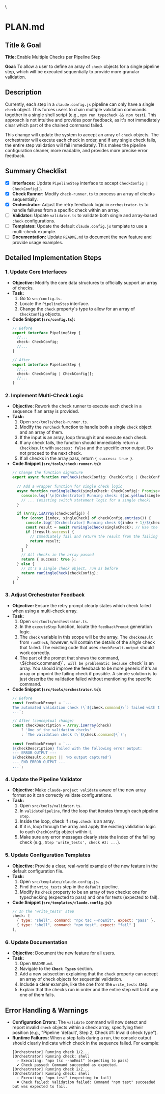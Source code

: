 \

# PLAN.md

## Title & Goal

**Title:** Enable Multiple Checks per Pipeline Step

**Goal:** To allow a user to define an array of `check` objects for a single pipeline step, which will be executed sequentially to provide more granular validation.

## Description

Currently, each step in a `claude.config.js` pipeline can only have a single `check` object. This forces users to chain multiple validation commands together in a single shell script (e.g., `npm run typecheck && npm test`). This approach is not intuitive and provides poor feedback, as it's not immediately clear which part of the chained command failed.

This change will update the system to accept an array of `check` objects. The orchestrator will execute each check in order, and if any single check fails, the entire step validation will fail immediately. This makes the pipeline configuration cleaner, more readable, and provides more precise error feedback.

## Summary Checklist

-   [x] **Interfaces:** Update `PipelineStep` interface to accept `CheckConfig | CheckConfig[]`.
-   [x] **Check Runner:** Modify `check-runner.ts` to process an array of checks sequentially.
-   [x] **Orchestrator:** Adjust the retry feedback logic in `orchestrator.ts` to handle failures from a specific check within an array.
-   [ ] **Validator:** Update `validator.ts` to validate both single and array-based `check` configurations.
-   [ ] **Templates:** Update the default `claude.config.js` template to use a multi-check example.
-   [ ] **Documentation:** Update `README.md` to document the new feature and provide usage examples.

## Detailed Implementation Steps

### 1. Update Core Interfaces

*   **Objective:** Modify the core data structures to officially support an array of checks.
*   **Task:**
    1.  Go to `src/config.ts`.
    2.  Locate the `PipelineStep` interface.
    3.  Change the `check` property's type to allow for an array of `CheckConfig` objects.
*   **Code Snippet (`src/config.ts`):**
    ```typescript
    // Before
    export interface PipelineStep {
      //...
      check: CheckConfig;
      //...
    }

    // After
    export interface PipelineStep {
      //...
      check: CheckConfig | CheckConfig[];
      //...
    }
    ```

### 2. Implement Multi-Check Logic

*   **Objective:** Rework the check runner to execute each check in a sequence if an array is provided.
*   **Task:**
    1.  Open `src/tools/check-runner.ts`.
    2.  Modify the `runCheck` function to handle both a single `check` object and an array of them.
    3.  If the input is an array, loop through it and execute each check.
    4.  If any check fails, the function should immediately return a `CheckResult` with `success: false` and the specific error output. Do not proceed to the next check.
    5.  If all checks in the array pass, return `{ success: true }`.
*   **Code Snippet (`src/tools/check-runner.ts`):**
    ```typescript
    // Change the function signature
    export async function runCheck(checkConfig: CheckConfig | CheckConfig[], projectRoot: string): Promise<CheckResult> {
      
      // Add a wrapper function for single check logic
      async function runSingleCheck(singleCheck: CheckConfig): Promise<CheckResult> {
        console.log(`\n[Orchestrator] Running check: ${pc.yellow(singleCheck.type)}`);
        // ... (existing switch statement logic for a single check)
      }

      if (Array.isArray(checkConfig)) {
        for (const [index, singleCheck] of checkConfig.entries()) {
          console.log(`[Orchestrator] Running check ${index + 1}/${checkConfig.length}...`);
          const result = await runSingleCheck(singleCheck); // Use the wrapper
          if (!result.success) {
            // Immediately fail and return the result from the failing check
            return result;
          }
        }
        // All checks in the array passed
        return { success: true };
      } else {
        // It's a single check object, run as before
        return runSingleCheck(checkConfig);
      }
    }
    ```

### 3. Adjust Orchestrator Feedback

*   **Objective:** Ensure the retry prompt clearly states which check failed when using a multi-check array.
*   **Task:**
    1.  Open `src/tools/orchestrator.ts`.
    2.  In the `executeStep` function, locate the `feedbackPrompt` generation logic.
    3.  The `check` variable in this scope will be the array. The `checkResult` from `runCheck`, however, will contain the details of the *single* check that failed. The existing code that uses `checkResult.output` should work correctly.
    4.  The part of the prompt that shows the command, `\`${check.command}\``, will be problematic because `check` is an array. You should improve the feedback to be more generic if it's an array or pinpoint the failing check if possible. A simple solution is to just describe the validation failed without mentioning the specific command.
*   **Code Snippet (`src/tools/orchestrator.ts`):**
    ```typescript
    // Before
    const feedbackPrompt = `...
    The automated validation check (\`${check.command}\`) failed with the following error output:
    ...`;

    // After (conceptual change)
    const checkDescription = Array.isArray(check) 
        ? 'One of the validation checks' 
        : `The validation check (\`${check.command}\`)`;
        
    const feedbackPrompt = `...
    ${checkDescription} failed with the following error output:
    --- ERROR OUTPUT ---
    ${checkResult.output || 'No output captured'}
    --- END ERROR OUTPUT ---
    ...`;
    ```

### 4. Update the Pipeline Validator

*   **Objective:** Make `claude-project validate` aware of the new array format so it can correctly validate configurations.
*   **Task:**
    1.  Open `src/tools/validator.ts`.
    2.  In `validatePipeline`, find the loop that iterates through each pipeline `step`.
    3.  Inside the loop, check if `step.check` is an array.
    4.  If it is, loop through the array and apply the existing validation logic to each `CheckConfig` object within it.
    5.  Make sure any error messages clearly state the index of the failing check (e.g., `Step 'write_tests', check #2: ...`).

### 5. Update Configuration Templates

*   **Objective:** Provide a clear, real-world example of the new feature in the default configuration file.
*   **Task:**
    1.  Open `src/templates/claude.config.js`.
    2.  Find the `write_tests` step in the `default` pipeline.
    3.  Modify its `check` property to be an array of two checks: one for typechecking (expected to pass) and one for tests (expected to fail).
*   **Code Snippet (`src/templates/claude.config.js`):**
    ```javascript
    // In the 'write_tests' step
    check: [
      { type: "shell", command: "npx tsc --noEmit", expect: "pass" },
      { type: "shell", command: "npm test", expect: "fail" }
    ],
    ```

### 6. Update Documentation

*   **Objective:** Document the new feature for all users.
*   **Task:**
    1.  Open `README.md`.
    2.  Navigate to the **`Check Types`** section.
    3.  Add a new subsection explaining that the `check` property can accept an array of check objects for sequential validation.
    4.  Include a clear example, like the one from the `write_tests` step.
    5.  Explain that the checks run in order and the entire step will fail if any one of them fails.

## Error Handling & Warnings

*   **Configuration Errors:** The `validate` command will now detect and report invalid `check` objects within a check array, specifying their position (e.g., "Pipeline 'default', Step 2, Check #1: Invalid check type").
*   **Runtime Failures:** When a step fails during a run, the console output should clearly indicate which check in the sequence failed. For example:
    ```
    [Orchestrator] Running check 1/2...
    [Orchestrator] Running check: shell
      › Executing: "npx tsc --noEmit" (expecting to pass)
      ✔ Check passed: Command succeeded as expected.
    [Orchestrator] Running check 2/2...
    [Orchestrator] Running check: shell
      › Executing: "npm test" (expecting to fail)
      ✖ Check failed: Validation failed: Command "npm test" succeeded but was expected to fail.
    ```